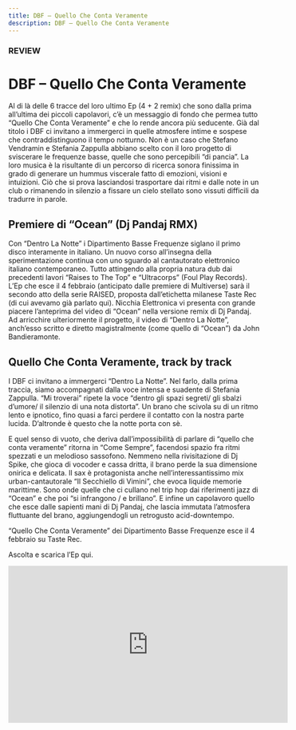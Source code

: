 ```yaml
---
title: DBF – Quello Che Conta Veramente
description: DBF – Quello Che Conta Veramente
---
```


### REVIEW

# DBF – Quello Che Conta Veramente

Al di là delle 6 tracce del loro ultimo Ep (4 + 2 remix) che sono dalla prima all’ultima dei piccoli capolavori, c’è un messaggio di fondo che permea tutto “Quello Che Conta Veramente” e che lo rende ancora più seducente.
Già dal titolo i DBF ci invitano a immergerci in quelle atmosfere intime e sospese che contraddistinguono il tempo notturno. Non è un caso che Stefano Vendramin e Stefania Zappulla abbiano scelto con il loro progetto di sviscerare le frequenze basse, quelle che sono percepibili “di pancia”. La loro musica è la risultante di un percorso di ricerca sonora finissima in grado di generare un hummus viscerale fatto di emozioni, visioni e intuizioni.
Ciò che si prova lasciandosi trasportare dai ritmi e dalle note in un club o rimanendo in silenzio a fissare un cielo stellato sono vissuti difficili da tradurre in parole.

## Premiere di “Ocean” (Dj Pandaj RMX)

Con “Dentro La Notte” i Dipartimento Basse Frequenze siglano il primo disco interamente in italiano. Un nuovo corso all’insegna della sperimentazione continua con uno sguardo al cantautorato elettronico italiano contemporaneo. Tutto attingendo alla propria natura dub dai precedenti lavori “Raises to The Top” e “Ultracorps” (Foul Play Records).
L’Ep che esce il 4 febbraio (anticipato dalle premiere di Multiverse) sarà il secondo atto della serie RAISED, proposta dall’etichetta milanese Taste Rec (di cui avevamo già parlato qui).
Nicchia Elettronica vi presenta con grande piacere l’anteprima del video di “Ocean” nella versione remix di Dj Pandaj. Ad arricchire ulteriormente il progetto, il video di “Dentro La Notte”, anch’esso scritto e diretto magistralmente (come quello di “Ocean”) da John Bandieramonte.

## Quello Che Conta Veramente, track by track

I DBF ci invitano a immergerci “Dentro La Notte”. Nel farlo, dalla prima traccia, siamo accompagnati dalla voce intensa e suadente di Stefania Zappulla. “Mi troverai” ripete la voce “dentro gli spazi segreti/ gli sbalzi d’umore/ il silenzio di una nota distorta”. Un brano che scivola su di un ritmo lento e ipnotico, fino quasi a farci perdere il contatto con la nostra parte lucida. D’altronde è questo che la notte porta con sè.

E quel senso di vuoto, che deriva dall’impossibilità di parlare di “quello che conta veramente” ritorna in “Come Sempre”, facendosi spazio fra ritmi spezzati e un melodioso sassofono. Nemmeno nella rivisitazione di Dj Spike, che gioca di vocoder e cassa dritta, il brano perde la sua dimensione onirica e delicata. Il sax è protagonista anche nell’interessantissimo mix urban-cantautorale “Il Secchiello di Vimini”, che evoca liquide memorie marittime. Sono onde quelle che ci cullano nel trip hop dai riferimenti jazz di “Ocean” e che poi “si infrangono / e brillano”. E infine un capolavoro quello che esce dalle sapienti mani di Dj Pandaj, che lascia immutata l’atmosfera fluttuante del brano, aggiungendogli un retrogusto acid-downtempo.

“Quello Che Conta Veramente” dei Dipartimento Basse Frequenze esce il 4 febbraio su Taste Rec.

Ascolta e scarica l’Ep qui.

<iframe width="560" height="315" src="https://www.youtube.com/embed/RxLjS0PdmTQ" title="YouTube video player" frameborder="0" allow="accelerometer; autoplay; clipboard-write; encrypted-media; gyroscope; picture-in-picture" allowfullscreen></iframe>

